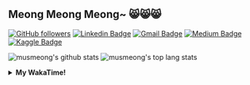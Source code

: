 ## Meong Meong Meong~ 😸😸😸

[![GitHub followers](https://img.shields.io/github/followers/musmeong?label=Follow&style=social)](https://github.com/musmeong/?tab=follow) [![Linkedin Badge](https://img.shields.io/badge/-Muhamad%20Mustain-blue?style=flat-square&logo=Linkedin&logoColor=white&link=https://www.linkedin.com/in/muhamad-mustain/)](https://www.linkedin.com/in/muhamad-mustain/) [![Gmail Badge](https://img.shields.io/badge/-muhmd.mustain@gmail.com-c14438?style=flat-square&logo=Gmail&logoColor=white&link=mailto:muhmd.mustain@gmail.com)](mailto:muhmd.mustain@gmail.com) [![Medium Badge](https://img.shields.io/badge/musmeong-12100E?style=flat-square&logo=medium&logoColor=white&link=https://www.medium.com/musmeong)](https://www.medium.com/musmeong) [![Kaggle Badge](https://img.shields.io/badge/-musmeong-20BEFF?style=flat-square&logo=Kaggle&logoColor=white&link=https://www.kaggle.com/musmeong)](https://www.kaggle.com/musmeong)

![musmeong's github stats](https://github-readme-stats.vercel.app/api?username=musmeong&show_icons=true&theme=tokyonight) 
![musmeong's top lang stats](https://github-readme-stats.vercel.app/api/top-langs/?username=musmeong&show_icons=true&theme=tokyonight&layout=compact&langs_count=10)

<details>
  <summary><b>My WakaTime!</b></summary>
  <br>
  
  <!--START_SECTION:waka-->
![Lines of code](https://img.shields.io/badge/From%20Hello%20World%20I%27ve%20Written-55057%20lines%20of%20code-blue)

**I'm an Early 🐤** 

```text
🌞 Morning    3 commits      █░░░░░░░░░░░░░░░░░░░░░░░░   3.7% 
🌆 Daytime    44 commits     █████████████░░░░░░░░░░░░   54.32% 
🌃 Evening    19 commits     █████░░░░░░░░░░░░░░░░░░░░   23.46% 
🌙 Night      15 commits     ████░░░░░░░░░░░░░░░░░░░░░   18.52%

```
📅 **I'm Most Productive on Saturday** 

```text
Monday       8 commits      ██░░░░░░░░░░░░░░░░░░░░░░░   9.88% 
Tuesday      6 commits      █░░░░░░░░░░░░░░░░░░░░░░░░   7.41% 
Wednesday    6 commits      █░░░░░░░░░░░░░░░░░░░░░░░░   7.41% 
Thursday     4 commits      █░░░░░░░░░░░░░░░░░░░░░░░░   4.94% 
Friday       18 commits     █████░░░░░░░░░░░░░░░░░░░░   22.22% 
Saturday     20 commits     ██████░░░░░░░░░░░░░░░░░░░   24.69% 
Sunday       19 commits     █████░░░░░░░░░░░░░░░░░░░░   23.46%

```


📊 **This Week I Spent My Time On** 

```text
⌚︎ Time Zone: Asia/Jakarta

💬 Programming Languages: 
Other                    55 mins             ███████████████████████░░   91.76% 
CSV                      4 mins              ██░░░░░░░░░░░░░░░░░░░░░░░   8.24%

🔥 Editors: 
Excel                    1 hr                █████████████████████████   100.0%

💻 Operating System: 
Windows                  1 hr                █████████████████████████   100.0%

```

**I Mostly Code in Jupyter Notebook** 

```text
Jupyter Notebook         7 repos             ████████████████░░░░░░░░░   63.64% 
Python                   2 repos             ████░░░░░░░░░░░░░░░░░░░░░   18.18% 
JavaScript               1 repo              ██░░░░░░░░░░░░░░░░░░░░░░░   9.09% 
Kotlin                   1 repo              ██░░░░░░░░░░░░░░░░░░░░░░░   9.09%

```



 Last Updated on 15/07/2021
<!--END_SECTION:waka-->
</details>
